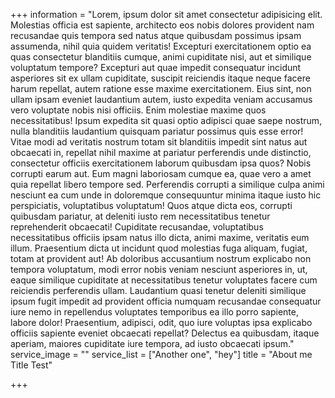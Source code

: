 +++
information = "Lorem, ipsum dolor sit amet consectetur adipisicing elit. Molestias officia est sapiente, architecto eos nobis dolores provident nam recusandae quis tempora sed natus atque quibusdam possimus ipsam assumenda, nihil quia quidem veritatis! Excepturi exercitationem optio ea quas consectetur blanditiis cumque, animi cupiditate nisi, aut et similique voluptatum tempore? Excepturi aut quae impedit consequatur incidunt asperiores sit ex ullam cupiditate, suscipit reiciendis itaque neque facere harum repellat, autem ratione esse maxime exercitationem. Eius sint, non ullam ipsam eveniet laudantium autem, iusto expedita veniam accusamus vero voluptate nobis nisi officiis. Enim molestiae maxime quos necessitatibus! Ipsum expedita sit quasi optio adipisci quae saepe nostrum, nulla blanditiis laudantium quisquam pariatur possimus quis esse error! Vitae modi ad veritatis nostrum totam sit blanditiis impedit sint natus aut obcaecati in, repellat nihil maxime at pariatur perferendis unde distinctio, consectetur officiis exercitationem laborum quibusdam ipsa quos? Nobis corrupti earum aut. Eum magni laboriosam cumque ea, quae vero a amet quia repellat libero tempore sed. Perferendis corrupti a similique culpa animi nesciunt ea cum unde in doloremque consequuntur minima itaque iusto hic perspiciatis, voluptatibus voluptatum! Quos atque dicta eos, corrupti quibusdam pariatur, at deleniti iusto rem necessitatibus tenetur reprehenderit obcaecati! Cupiditate recusandae, voluptatibus necessitatibus officiis ipsam natus illo dicta, animi maxime, veritatis eum illum. Praesentium dicta ut incidunt quod molestias fuga aliquam, fugiat, totam at provident aut! Ab doloribus accusantium nostrum explicabo non tempora voluptatum, modi error nobis veniam nesciunt asperiores in, ut, eaque similique cupiditate at necessitatibus tenetur voluptates facere cum reiciendis perferendis ullam. Laudantium quasi tenetur deleniti similique ipsum fugit impedit ad provident officia numquam recusandae consequatur iure nemo in repellendus voluptates temporibus ea illo porro sapiente, labore dolor! Praesentium, adipisci, odit, quo iure voluptas ipsa explicabo officiis sapiente eveniet obcaecati repellat? Delectus ea quibusdam, itaque aperiam, maiores cupiditate iure tempora, ad iusto obcaecati ipsum."
service_image = ""
service_list = ["Another one", "hey"]
title = "About me Title Test"

+++
